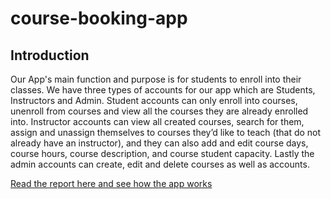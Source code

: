 # course-booking-app

## Introduction

Our App's main function and purpose is for students to enroll into their classes. We have three types of accounts for our app which are Students, Instructors and Admin. Student accounts can only enroll into courses, unenroll from courses and view all the courses they are already enrolled into.  Instructor accounts can view all created courses, search for them, assign and unassign themselves to courses they’d like to teach (that do not already have an instructor), and they can also add and edit course days, course hours, course description, and course student capacity. Lastly the admin accounts can create, edit and delete courses as well as accounts.

[Read the report here and see how the app works](https://docs.google.com/document/d/1oMB3I2ohpyr5_U-c1HZ7pQWIAxB6wz7HeQ328hvdSOU/edit?usp=sharing)
